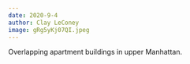 ```yaml
---
date: 2020-9-4
author: Clay LeConey
image: gRg5yKj07QI.jpeg
---
```

Overlapping apartment buildings in upper Manhattan. 